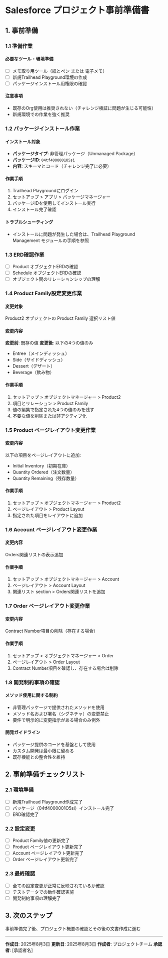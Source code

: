 # Salesforce プロジェクト事前準備書

## 1. 事前準備

### 1.1 準備作業
#### 必要なツール・環境準備
- [ ] メモ取り用ツール（紙とペン または 電子メモ）
- [ ] 新規Trailhead Playground環境の作成
- [ ] パッケージインストール用権限の確認

#### 注意事項
- 既存のOrg使用は推奨されない（チャレンジ検証に問題が生じる可能性）
- 新規環境での作業を強く推奨

### 1.2 パッケージインストール作業
#### インストール対象
- **パッケージタイプ**: 非管理パッケージ（Unmanaged Package）
- **パッケージID**: `04tf4000001O5si`
- **内容**: スキーマとコード（チャレンジ完了に必要）

#### 作業手順
1. Trailhead Playgroundにログイン
2. セットアップ > アプリ > パッケージマネージャー
3. パッケージIDを使用してインストール実行
4. インストール完了確認

#### トラブルシューティング
- インストールに問題が発生した場合は、Trailhead Playground Management モジュールの手順を参照

### 1.3 ERD確認作業
- [ ] Product オブジェクトERDの確認
- [ ] Schedule オブジェクトERDの確認
- [ ] オブジェクト間のリレーションシップの理解

### 1.4 Product Family設定変更作業
#### 変更対象
Product2 オブジェクトの Product Family 選択リスト値

#### 変更内容
**変更前**: 既存の値
**変更後**: 以下の4つの値のみ
- Entree（メインディッシュ）
- Side（サイドディッシュ）
- Dessert（デザート）
- Beverage（飲み物）

#### 作業手順
1. セットアップ > オブジェクトマネージャー > Product2
2. 項目とリレーション > Product Family
3. 値の編集で指定された4つの値のみを残す
4. 不要な値を削除または非アクティブ化

### 1.5 Product ページレイアウト変更作業
#### 変更内容
以下の項目をページレイアウトに追加:
- Initial Inventory（初期在庫）
- Quantity Ordered（注文数量）
- Quantity Remaining（残存数量）

#### 作業手順
1. セットアップ > オブジェクトマネージャー > Product2
2. ページレイアウト > Product Layout
3. 指定された項目をレイアウトに追加

### 1.6 Account ページレイアウト変更作業
#### 変更内容
Orders関連リストの表示追加

#### 作業手順
1. セットアップ > オブジェクトマネージャー > Account
2. ページレイアウト > Account Layout
3. 関連リスト section > Orders関連リストを追加

### 1.7 Order ページレイアウト変更作業
#### 変更内容
Contract Number項目の削除（存在する場合）

#### 作業手順
1. セットアップ > オブジェクトマネージャー > Order
2. ページレイアウト > Order Layout
3. Contract Number項目を確認し、存在する場合は削除

### 1.8 開発制約事項の確認
#### メソッド使用に関する制約
- 非管理パッケージで提供されたメソッドを使用
- メソッド名および署名（シグネチャ）の変更禁止
- 要件で明示的に変更指示がある場合のみ例外

#### 開発ガイドライン
- パッケージ提供のコードを基盤として使用
- カスタム開発は最小限に留める
- 既存機能との整合性を維持

## 2. 事前準備チェックリスト

### 2.1 環境準備
- [ ] 新規Trailhead Playground作成完了
- [ ] パッケージ（04tf4000001O5si）インストール完了
- [ ] ERD確認完了

### 2.2 設定変更
- [ ] Product Family値の更新完了
- [ ] Product ページレイアウト更新完了
- [ ] Account ページレイアウト更新完了
- [ ] Order ページレイアウト更新完了

### 2.3 最終確認
- [ ] 全ての設定変更が正常に反映されているか確認
- [ ] テストデータでの動作確認実施
- [ ] 開発制約事項の理解完了

## 3. 次のステップ

事前準備完了後、プロジェクト概要の確認とその後の文書作成に進む

---

**作成日**: 2025年8月3日
**更新日**: 2025年8月3日
**作成者**: プロジェクトチーム
**承認者**: [承認者名]
